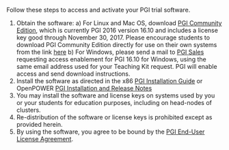 Follow these steps to access and activate your PGI trial software.

1. Obtain the software:
   a)	For Linux and Mac OS, download [PGI Community Edition](http://www.pgroup.com/products/community.htm?utm_source=teaching_kit_accel_comp&utm_medium=web_link&utm_content=faculty), which is currently PGI 2016 version 16.10 and includes a license key good through November 30, 2017.  Please encourage students to download PGI Community Edition directly for use on their own systems from the link [here](http://www.pgroup.com/community?utm_source=teaching_kit_accel_comp&utm_medium=web_link&utm_content=student)
   b)	For Windows, please send a mail to [PGI Sales](mailto:sales@pgroup.com?subject=Windows%20download%20access%20for%20Accelerated%20Computing%20Teaching%20Kit&amp;body=Please%20enable%20Windows%20download%20access%20for%20me.%20%20I%20understand%20I%20must%20register%20and%20login%20to%20www.pgroup.com%20using%20this%20email%20address%20in%20order%20to%20download.) requesting access enablement for PGI 16.10 for Windows, using the same email address used for your Teaching Kit request.  PGI will enable access and send download instructions.
2. Install the software as directed in the x86 [PGI Installation Guide](http://www.pgroup.com/doc/pgiinstall.pdf?utm_source=teaching_kit_accel_comp&utm_medium=web_link) or OpenPOWER [PGI Installation and Release Notes](http://www.pgroup.com/doc/pgirn-openpower.pdf?utm_source=teaching_kit_accel_comp&utm_medium=web_link)
3. You may install the software and license keys on systems used by you or your students for education purposes, including on head-nodes of clusters. 
4. Re-distribution of the software or license keys is prohibited except as provided herein.
5. By using the software, you agree to be bound by the [PGI End-User License Agreement](http://www.pgroup.com/doc/LICENSE.txt).
